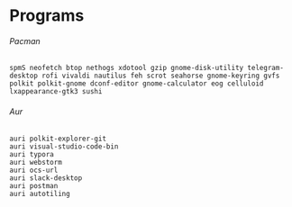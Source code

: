 # Programs

###### Pacman

```shell
spmS neofetch btop nethogs xdotool gzip gnome-disk-utility telegram-desktop rofi vivaldi nautilus feh scrot seahorse gnome-keyring gvfs polkit polkit-gnome dconf-editor gnome-calculator eog celluloid lxappearance-gtk3 sushi
```



###### Aur

```shell
auri polkit-explorer-git
auri visual-studio-code-bin
auri typora
auri webstorm
auri ocs-url
auri slack-desktop
auri postman
auri autotiling
```



